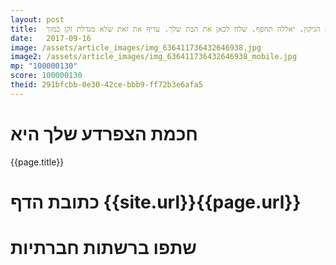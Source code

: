 ```yaml
---
layout: post
title:  מהנדס וזקן. מה תעשה כשיסתיים הגיקון. יאללה תחפף. שלח לכאן את הבת שלך. עדיף את זאת שלא מגדלת זקן כמוך.
date:   2017-09-16
image: /assets/article_images/img_636411736432646938.jpg
image2: /assets/article_images/img_636411736432646938_mobile.jpg
mp: "100000130"
score: 100000130
theid: 291bfcbb-0e30-42ce-bbb9-ff72b3e6afa5
---
```

# חכמת הצפרדע שלך היא
{{page.title}}

# כתובת הדף {{site.url}}{{page.url}}
# שתפו ברשתות חברתיות